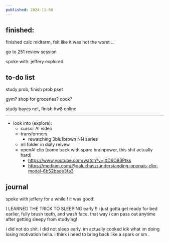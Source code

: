 ```yaml
---
published: 2024-11-08
---
```

## finished:

finished calc midterm, felt like it was not the worst ...

go to 251 review session

spoke with: jeffery
explored: 
## to-do list

study prob, finish prob pset

gym? 
shop for groceries?
cook?

study bayes net, finish hw8 online

---

- look into (explore):
	- cursor AI video
	- transformers
		- rewatching 3blu1brown NN series
	- ml folder in dialy reivew
	- openAI clip (come back with spare brainpower, this shit actually hard)
		- https://www.youtube.com/watch?v=jXD6O93Ptks
		- https://medium.com/@paluchasz/understanding-openais-clip-model-6b52bade3fa3
## journal

spoke with jeffery for a while ! it was good!

I LEARNED THE TRICK TO SLEEPING early !! i just gotta get ready for bed earlier, fully brush teeth, and wash face. that way i can pass out anytime after getting sleepy from studying!

i did not do shit. i did not sleep early. im actually cooked idk what im doing 
losing motivation hella. i think i need to bring back like a spark or sm .